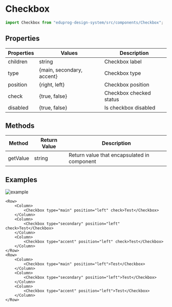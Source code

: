 # Checkbox

```js
import Checkbox from "eduprog-design-system/src/components/Checkbox";
```

## Properties

| Properties | Values                    | Description             |
| ---------- | ------------------------- | ----------------------- |
| children   | string                    | Checkbox label          |
| type       | {main, secondary, accent} | Checkbox type           |
| position   | {right, left}             | Checkbox position       |
| check      | {true, false}             | Checkbox checked status |
| disabled   | {true, false}             | Is checkbox disabled    |

## Methods

| Method   | Return Value | Description                                 |
| -------- | ------------ | ------------------------------------------- |
| getValue | string       | Return value that encapsulated in component |

## Examples

![example](https://i.imgur.com/abhxNnC.png)

```vue
<Row>
    <Column>
        <Checkbox type="main" position="left" check>Test</Checkbox>
    </Column>
    <Column>
        <Checkbox type="secondary" position="left" check>Test</Checkbox>
    </Column>
    <Column>
        <Checkbox type="accent" position="left" check>Test</Checkbox>
    </Column>
</Row>
<Row>
    <Column>
        <Checkbox type="main" position="left">Test</Checkbox>
    </Column>
    <Column>
        <Checkbox type="secondary" position="left">Test</Checkbox>
    </Column>
    <Column>
        <Checkbox type="accent" position="left">Test</Checkbox>
    </Column>
</Row>
```
